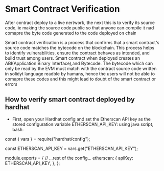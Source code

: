 # Smart Contract Verification
After contract deploy to a live nertwork, the next this is to verify its source code, ie making the source code public so that anyone can compile it nad comapre the byte code generated to the code deployed on chain

Smart contract verification is a process that confirms that a smart contract's source code matches the bytecode on the blockchain. This process helps to identify vulnerabilities, ensure the contract behaves as intended, and build trust among users.
Smart contract when deployed creates an ABI(Application Binary Interface),and Bytecode. The bytecode which can only be read by the EVM must match with the contract source code written in solidyt language readble by humans, hence the users will not be able to comapre these codes and this might lead to doubt of the smart contract or errors

## How to verify smart contract deployed by hardhat
- First, open your Hardhat config and set the Etherscan API key as the stored configuration variable ETHERSCAN_API_KEY:
using java script, bash:

const { vars } = require("hardhat/config");

const ETHERSCAN_API_KEY = vars.get("ETHERSCAN_API_KEY");

module.exports = {
  // ...rest of the config...
  etherscan: {
    apiKey: ETHERSCAN_API_KEY,
  },
};